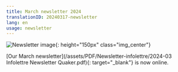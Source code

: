 ```yaml
---
title: March newsletter 2024
translationID: 20240317-newsletter
lang: en
usage: newsletter
---
```

![Newsletter image](/assets/images/email-icon.avif){: height="150px" class="img_center"}

[Our March newsletter](/assets/PDF/Newsletter-infolettre/2024-03 Infolettre Newsletter Quaker.pdf){: target="_blank"} is now online.
